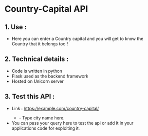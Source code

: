# **Country-Capital API**

## 1. Use :

- Here you can enter a Country capital and you will get to know the Country that it belongs too !

## 2. Technical details :

- Code is written in python
- Flask used as the backend framework
- Hosted on Unicorn server

## 3. Test this API :

- Link : https://example.com/country-capital/<query-params>
  - <query-params> - Type city name here.
- You can pass your query here to test the api or add it in your applications code for exploiting it.
